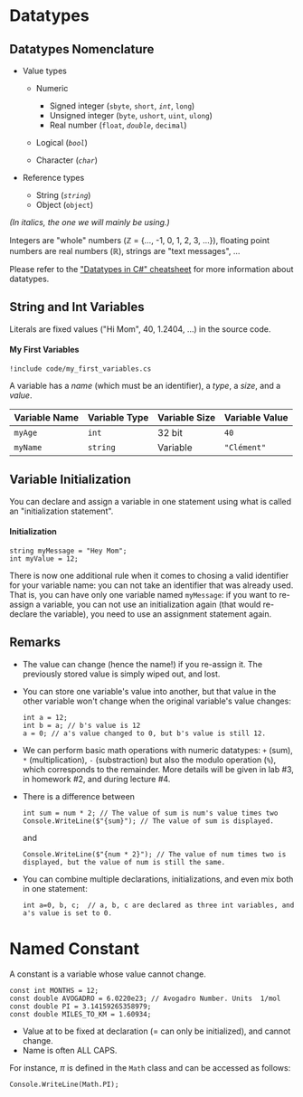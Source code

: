 # Datatypes

<!-- 

from list of topics, this should cover the following:

## Variable

- Datatype (numerical, boolean, string, character) -- including a mention of reference datatypes
- Declaration, assignment, initialization
- Naming variables correctly
- The absence of default value after declaration (un-assigned variables)

## Numerical Values

- Integers (`int`, `long`) – range and size, signature (`uint`)
- Floating Point (`float`, `double`, and `decimal`)  – range, size and precision, 
- Type casting (e.g. from `int` to `double`, and legal operations between different datatypes) and casting operator (e.g. `(int)`).
- Overflow and underflow :lock:

## Booleans

- Possible values (`true`, `false`)
- Usage
- That boolean variables are called "switches"

## Strings

- `ReadLine` method
- Concatenation (`+`)
- Interpolation
- Additional methods: `ToLower`, `ToUpper`, `Contains` :question:

### Displaying Strings on the Screen

- [Format specifiers](https://docs.microsoft.com/en-us/dotnet/standard/base-types/standard-numeric-format-strings) for numbers:
    – Currency (`C`), 
    - Fixed-point (`F`) or Number (`N`)
    - Percent (`P`) :question:
    - Exponential (`E`) :question:

- The `String.Format` method

## Characters 

- Possible values and the existence of binary, oct, dec and hex representation (cf. for instance [wikipedia](https://en.wikipedia.org/wiki/ASCII#Printable_characters))
- Escape character and sequences: `\n`, `\t`, `\\`
- Conversion between glyph and decimal value.
- Various methods: `ToLower`, `ToUpper`, `Contains`, `StartsWith`, `EndsWith` :question:

-->

## Datatypes Nomenclature

- Value types
    - Numeric    
        - Signed integer (`sbyte`, `short`, _`int`_, `long`)
        - Unsigned integer (`byte`, `ushort`, `uint`, `ulong`)
        - Real number (`float`, _`double`_, `decimal`)
        
    - Logical (_`bool`_)
    - Character (_`char`_)
    
- Reference types
    - String (_`string`_)
    - Object (`object`)

*(In _italics_, the one we will mainly be using.)*

Integers are "whole" numbers (ℤ = \{…, -1, 0, 1, 2, 3, …\}), floating point numbers are real numbers (ℝ), strings are "text messages", …

Please refer to the ["Datatypes in C#" cheatsheet](https://csci-1301.github.io/datatypes_in_csharp.html) for more information about datatypes.

## String and Int Variables

Literals are fixed values ("Hi Mom", $40$, $1.2404$,  …) in the source code.


#### My First Variables

<!-- TODO: title this code block -->

```
!include code/my_first_variables.cs
```

A variable has a *name* (which must be an identifier), a *type*, a *size*, and a *value*.

Variable Name | Variable Type | Variable Size | Variable Value
--- | --- | --- | --- |
`myAge` | `int` | 32 bit | `40` 
`myName` | `string` | Variable | `"Clément"`


## Variable Initialization

You can declare and assign a variable in one statement using what is called an "initialization statement".


#### Initialization

<!-- TODO: title this code block -->

```
string myMessage = "Hey Mom";
int myValue = 12;
```

There is now one additional rule when it comes to chosing a valid identifier for your variable name: you can not take an identifier that was already used.
That is, you can have only one variable named `myMessage`: if you want to re-assign a variable, you can not use an initialization again (that would re-declare the variable), you need to use an assignment statement again.

## Remarks

- The value can change (hence the name!) if you re-assign it. The previously stored value is simply wiped out, and lost.
- You can store one variable's value into another, but that value in the other variable won't change when the original variable's value changes:

    ```{.cs}
    int a = 12;
    int b = a; // b's value is 12
    a = 0; // a's value changed to 0, but b's value is still 12.
    ```

- We can perform basic math operations with numeric datatypes:  `+` (sum), `*` (multiplication), `-` (substraction) but also the modulo operation (`%`), which corresponds to the remainder.
More details will be given in lab #3, in homework #2, and during lecture #4.

- There is a difference between

    ```
    int sum = num * 2; // The value of sum is num's value times two
    Console.WriteLine($"{sum}"); // The value of sum is displayed.
    ```

    and

    ```
    Console.WriteLine($"{num * 2}"); // The value of num times two is displayed, but the value of num is still the same.
    ```

- You can combine multiple declarations, initializations, and even mix both in one statement:

    ```
    int a=0, b, c;  // a, b, c are declared as three int variables, and a's value is set to 0.
    ```

# Named Constant

A constant is a variable whose value cannot change.

~~~~~~~{.cs}
const int MONTHS = 12;
const double AVOGADRO = 6.0220e23; // Avogadro Number. Units  1/mol 
const double PI = 3.14159265358979;
const double MILES_TO_KM = 1.60934;
~~~~~~~

- Value at to be fixed at declaration (= can only be initialized), and cannot change.
- Name is often ALL CAPS.

For instance, $π$ is defined in the `Math` class and can be accessed as follows:

~~~~~~~{.cs}
Console.WriteLine(Math.PI);
~~~~~~~

<!--

~~~~~~~{.cs}
public const double PI = 3.14159265358979;
~~~~~~~

-->
